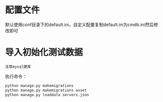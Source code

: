 # 配置文件
默认使用conf目录下的default.ini，自定义配置复制default.ini为cmdb.ini然后修改即可
# 导入初始化测试数据
    注意mysql建库  
执行命令：
```Bash
python manage.py makemigrations  
python manage.py makemigrations asset  
python manage.py loaddata servers.json  
```

